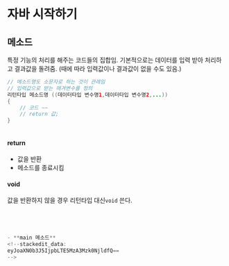 # 자바 시작하기

## 메소드

특정 기능의 처리를 해주는 코드들의 집합임. 
기본적으로는 데이터를 입력 받아 처리하고 결과값을 돌려줌. (때에 따라 입력값이나 결과값이 없을 수도 있음.)

```java
// 메소드명도 소문자로 하는 것이 관례임
// 입력값으로 받는 매겨변수를 정의
리턴타입 메소드명 ((데이터타입 변수명1,데이터타입 변수명2,...))
{
	// 코드 ~~
	// return 값;
}
 
```
#### return
- 값을 반환
- 메소드를 종료시킴

#### void
값을 반환하지 않을 경우 리턴타입 대신`void` 쓴다.

```java




- **main 메소드** 
<!--stackedit_data:
eyJoaXN0b3J5IjpbLTE5MzA3Mzk0NjldfQ==
-->
